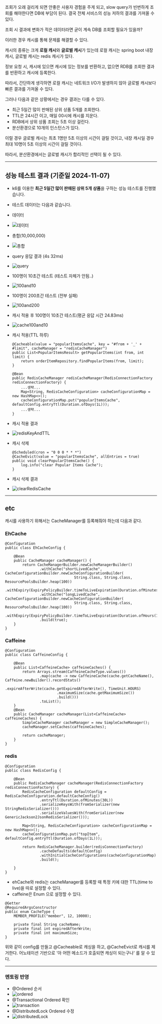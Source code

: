 조회가 오래 걸리게 되면 안좋은 사용자 경험을 주게 되고,
slow query가 빈번하게 조회를 해야한다면 DB에 부담이 된다.
결국 전체 서비스의 성능 저하의 결과를 가져올 수 있다.

조회 시 결과에 변화가 적은 데이터라면 굳이 계속 DB를 조회할 필요가 있을까?

이러한 경우 캐시를 통해 문제를 해결할 수 있다.

캐시의 종류는 크게 **로컬 캐시**와 **글로벌 캐시**가 있는데
로컬 캐시는 spring boot 내장 캐시, 글로벌 캐시는 redis 캐시가 있다.

정보 요청 시, 캐시에 있으면 캐시에 있는 정보를 반환하고, 없으면 RDB를 조회한 결과를 반환하고 캐시에 등록한다.

따라서, 간단하게 생각하면 로컬 캐시는 네트워크 I/O가 발생하지 않아 글로벌 캐시보다 빠른 결과를 가져올 수 있다.

그러나 다음과 같은 상황에서는 경우 결과는 다를 수 있다.

- 최근 5일간 많이 판매된 상위 상품 5개를 조회한다.
- TTL은 24시간 이고, 매일 00시에 캐시를 지운다.
- RDB에서 상위 상품 조회는 5초 이상 걸린다.
- 분산환경으로 10개의 인스턴스가 있다.

이럴 경우 글로벌 캐시는 최초 1명만 5초 이상의 시간이 걸릴 것이고, 내장 캐시일 경우 최대 10명이 5초 이상의 시간이 걸릴 것이다.

따라서, 분산환경에서는 글로벌 캐시가 합리적인 선택이 될 수 있다.

---
## 성능 테스트 결과 (기준일 2024-11-07)
- k6를 이용한 **최근 5일간 많이 판매된 상위 5개 상품**을 구하는 성능 테스트를 진행했습니다.
- 테스트 데이터는 다음과 같습니다.
- 데이터
- ![데이터](/src/docs/images/dayAndCnt.png)
- 총합(10,000,000)
- ![총합](/src/docs/images/totalCnt.png)
- query 응답 결과 (4s 32ms)
- ![query](/src/docs/images/query.png)
- 100명이 10초간 테스트 (테스트 자체가 안됨..)
- ![100and10](/src/docs/images/noCache100and10.png)
- 100명이 200초간 테스트 (전부 실패)
- ![100and200](/src/docs/images/noCache100and200.png)
- 캐시 적용 후 100명이 10초간 테스트(평균 응답 시간 24.83ms)
- ![cache100and10](/src/docs/images/cache100and10.png)

- 캐시 적용(TTL 하루)
    ```
    @Cacheable(value = "popularItemsCache", key = "#from + '_' + #limit", cacheManager = "redisCacheManager")
    public List<PopularItemsResult> getPopularItems(int from, int limit) {
        return orderItemRepository.findPopularItems(from, limit);
    }
    
    @Bean
    public RedisCacheManager redisCacheManager(RedisConnectionFactory redisConnectionFactory) {
        ...생략...
        Map<String, RedisCacheConfiguration> cacheConfigurationMap = new HashMap<>();
        cacheConfigurationMap.put("popularItemsCache", defaultConfig.entryTtl(Duration.ofDays(1L)));
        ...생략...
    }
    ```
- 캐시 적용 결과
- ![redisKeyAndTTL](/src/docs/images/redisKeyAndTTL.png)

- 캐시 삭제
  ```
  @Scheduled(cron = "0 0 0 * * *")
  @CacheEvict(value = "popularItemsCache", allEntries = true)
  public void clearPopularItemsCache() {
      log.info("clear Popular Items Cache");
  }
  ```

- 캐시 삭제 결과
- ![clearRedisCache](/src/docs/images/clearRedisCache.png)
---
## etc
캐시를 사용하기 위해서는 CacheManager를 등록해줘야 하는데 다음과 같다.


### EhCache
```
@Configuration
public class EhCacheConfig {

    @Bean
    public CacheManager cacheManager() {
        return CacheManagerBuilder.newCacheManagerBuilder()
                .withCache("shortLivedCache", CacheConfigurationBuilder.newCacheConfigurationBuilder(
                                String.class, String.class, ResourcePoolsBuilder.heap(100))
                        .withExpiry(ExpiryPolicyBuilder.timeToLiveExpiration(Duration.ofMinutes(5))))
                .withCache("longLivedCache", CacheConfigurationBuilder.newCacheConfigurationBuilder(
                                String.class, String.class, ResourcePoolsBuilder.heap(100))
                        .withExpiry(ExpiryPolicyBuilder.timeToLiveExpiration(Duration.ofHours(1))))
                .build(true);
    }
}
```

### Caffeine
```
@Configuration
public class CaffeineConfig {

    @Bean
    public List<CaffeineCache> caffeineCaches() {
        return Arrays.stream(CaffeineCacheType.values())
                .map(cache -> new CaffeineCache(cache.getCacheName(), Caffeine.newBuilder().recordStats()
                        .expireAfterWrite(cache.getExpiredAfterWrite(), TimeUnit.HOURS)
                        .maximumSize(cache.getMaximumSize())
                        .build()))
                .toList();
    }
    @Bean
    public CacheManager cacheManager(List<CaffeineCache> caffeineCaches) {
        SimpleCacheManager cacheManager = new SimpleCacheManager();
        cacheManager.setCaches(caffeineCaches);

        return cacheManager;
    }
}
```

### redis
```
@Configuration
public class RedisConfig {

    @Bean
    public RedisCacheManager cacheManager(RedisConnectionFactory redisConnectionFactory) {
        RedisCacheConfiguration defaultConfig = RedisCacheConfiguration.defaultCacheConfig()
                .entryTtl(Duration.ofMinutes(30L))
                .serializeKeysWith(fromSerializer(new StringRedisSerializer()))
                .serializeValuesWith(fromSerializer(new GenericJackson2JsonRedisSerializer()));

        Map<String, RedisCacheConfiguration> cacheConfigurationMap = new HashMap<>();
        cacheConfigurationMap.put("topItem", defaultConfig.entryTtl(Duration.ofDays(1L)));

        return RedisCacheManager.builder(redisConnectionFactory)
                .cacheDefaults(defaultConfig)
                .withInitialCacheConfigurations(cacheConfigurationMap)
                .build();

    }
}
```
- ehCache와 redis는 cacheManager를 등록할 때 특정 키에 대한 TTL(time to live)을 따로 설정할 수 있다.
- caffeine은 Enum 으로 설정할 수 있다.

```
@Getter
@RequiredArgsConstructor
public enum CacheType {
    MEMBER_PROFILE("member", 12, 10000);

    private final String cacheName;
    private final int expiredAfterWrite;
    private final int maximumSize;
}
```

위와 같이 config를 만들고 @Cacheable로 캐싱을 하고, @CacheEvict로 캐시를 제거한다.
어노테이션 기반으로 '아 어떤 메소드가 호출되면 캐싱이 되는구나' 를 알 수 있다.

---
### 멘토링 반영
- @Ordered 순서
- ![ordered](/src/docs/images/ordered.png)
- @Transactional Ordered 확인
- ![transaction](/src/docs/images/transactionalOrdered.png)
- @DistributedLock Ordered 수정
- ![distributedLock](/src/docs/images/distributedLockAop.png)

